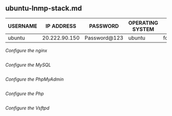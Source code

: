 ## ubuntu-lnmp-stack.md

|USERNAME|IP ADDRESS| PASSWORD | OPERATING SYSTEM| DOMAIN| SSL|
|---|---|---|---|---|---|
|ubuntu|20.222.90.150|Password@123| ubuntu | fourtimes.ml | |

_Configure the nginx_

```bash


```

_Configure the MySQL_

```bash


```

_Configure the PhpMyAdmin_

```bash


```

_Configure the Php_

```bash


```

_Configure the Vsftpd_

```bash


```
